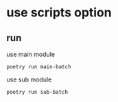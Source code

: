 # use scripts option

## run

use main module

```shell
poetry run main-batch
```

use sub module

```shell
poetry run sub-batch
```

